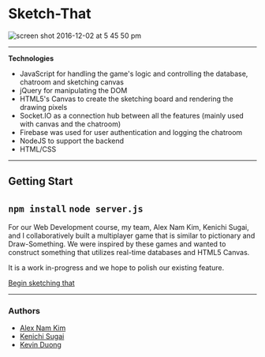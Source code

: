 # Sketch-That

![screen shot 2016-12-02 at 5 45 50 pm](http://intense-dusk-11136.herokuapp.com/images/portfolio-1.jpeg)


----------
**Technologies**

 - JavaScript for handling the game's logic and controlling the database, chatroom and sketching canvas
 - jQuery for manipulating the DOM
 - HTML5's Canvas to create the sketching board and rendering the drawing pixels
 - Socket.IO as a connection hub between all the features (mainly used with canvas and the chatroom)
 - Firebase was used for user authentication and logging the chatroom
 - NodeJS to support the backend
 - HTML/CSS
 
----------
## Getting Start
`npm install`
`node server.js`
----------
For our Web Development course, my team, Alex Nam Kim, Kenichi Sugai, and I collaboratively built a multiplayer game that is similar to pictionary and Draw-Something. We were inspired by these games and wanted to construct something that utilizes real-time databases and HTML5 Canvas. 

It is a work in-progress and we hope to polish our existing feature.

[Begin sketching that](https://sketch-that.herokuapp.com/)

----------
### Authors
- [Alex Nam Kim](https://github.com/nhoon2002)
- [Kenichi Sugai](https://github.com/Kenichiwaa)
- [Kevin Duong](https://github.com/kevduong)
